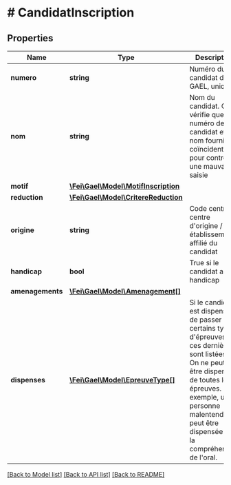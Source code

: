 # # CandidatInscription

## Properties

Name | Type | Description | Notes
------------ | ------------- | ------------- | -------------
**numero** | **string** | Numéro du candidat dans GAEL, unique. |
**nom** | **string** | Nom du candidat. GAEL vérifie que le numéro de candidat et le nom fournit coïncident pour contrôler une mauvaise saisie |
**motif** | [**\Fei\Gael\Model\MotifInscription**](MotifInscription.md) |  | [optional]
**reduction** | [**\Fei\Gael\Model\CritereReduction**](CritereReduction.md) |  | [optional]
**origine** | **string** | Code centre du centre d&#39;origine / établissement affilié du candidat | [optional]
**handicap** | **bool** | True si le candidat a un handicap | [optional]
**amenagements** | [**\Fei\Gael\Model\Amenagement[]**](Amenagement.md) |  | [optional]
**dispenses** | [**\Fei\Gael\Model\EpreuveType[]**](EpreuveType.md) | Si le candidat est dispensé de passer certains types d&#39;épreuves, ces dernières sont listées ici. On ne peut pas être dispensé de toutes les épreuves. Par exemple, une personne malentendante peut être dispensée de la compréhension de l&#39;oral. | [optional]

[[Back to Model list]](../../README.md#models) [[Back to API list]](../../README.md#endpoints) [[Back to README]](../../README.md)
